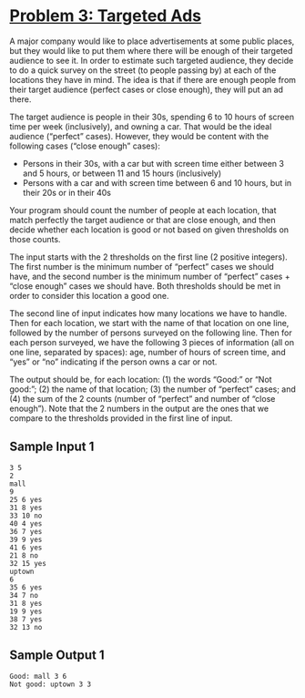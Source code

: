 # [Problem 3: Targeted Ads](https://www.unb.ca/saintjohn/sase/_assets/documents/problems2019.pdf)

A major company would like to place advertisements at some public places, but they would like 
to put them where there will be enough of their targeted audience to see it. In order to 
estimate such targeted audience, they decide to do a quick survey on the street (to people 
passing by) at each of the locations they have in mind. The idea is that if there are enough 
people from their target audience (perfect cases or close enough), they will put an ad there.

The target audience is people in their 30s, spending 6 to 10 hours of screen time per week 
(inclusively), and owning a car. That would be the ideal audience (“perfect” cases). However, 
they would be content with the following cases (“close enough” cases):
- Persons in their 30s, with a car but with screen time either between 3 and 5 hours, or 
between 11 and 15 hours (inclusively)
- Persons with a car and with screen time between 6 and 10 hours, but in their 20s or in 
their 40s

Your program should count the number of people at each location, that match perfectly the 
target audience or that are close enough, and then decide whether each location is good or not 
based on given thresholds on those counts. 

The input starts with the 2 thresholds on the first line (2 positive integers). The first number is 
the minimum number of “perfect” cases we should have, and the second number is the 
minimum number of “perfect” cases + “close enough” cases we should have. Both thresholds 
should be met in order to consider this location a good one.

The second line of input indicates how many locations we have to handle. Then for each 
location, we start with the name of that location on one line, followed by the number of 
persons surveyed on the following line. Then for each person surveyed, we have the following 3 
pieces of information (all on one line, separated by spaces): age, number of hours of screen 
time, and “yes” or “no” indicating if the person owns a car or not.

The output should be, for each location: (1) the words “Good:” or “Not good:”; (2) the name of 
that location; (3) the number of “perfect” cases; and (4) the sum of the 2 counts (number of 
“perfect” and number of “close enough”). Note that the 2 numbers in the output are the ones 
that we compare to the thresholds provided in the first line of input.

## Sample Input 1
```
3 5
2
mall
9
25 6 yes
31 8 yes
33 10 no
40 4 yes
36 7 yes
39 9 yes
41 6 yes
21 8 no
32 15 yes
uptown
6
35 6 yes
34 7 no
31 8 yes
19 9 yes
38 7 yes
32 13 no
```

## Sample Output 1
```
Good: mall 3 6
Not good: uptown 3 3
```
